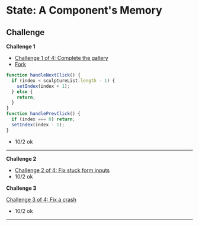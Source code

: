 # State: A Component's Memory

## Challenge

**Challenge 1**

- [Challenge 1 of 4: Complete the gallery ](https://codesandbox.io/p/sandbox/react-dev-forked-9vn9d6?file=%2Fsrc%2FApp.js%3A27%2C34)
- [Fork](https://codesandbox.io/p/sandbox/q2ny7y)

```js
function handleNextClick() {
  if (index < sculptureList.length - 1) {
    setIndex(index + 1);
  } else {
    return;
  }
}
function handlePrevClick() {
  if (index === 0) return;
  setIndex(index - 1);
}
```

- 10/2 ok

<hr />

**Challenge 2**

- [Challenge 2 of 4: Fix stuck form inputs](https://codesandbox.io/p/sandbox/react-dev-forked-53mpfz?file=%2Fsrc%2FApp.js%3A16%2C17)
- 10/2 ok

**Challenge 3**

[Challenge 3 of 4: Fix a crash](https://react.dev/learn/state-a-components-memory#fix-a-crash)

- 10/2 ok
<hr />
